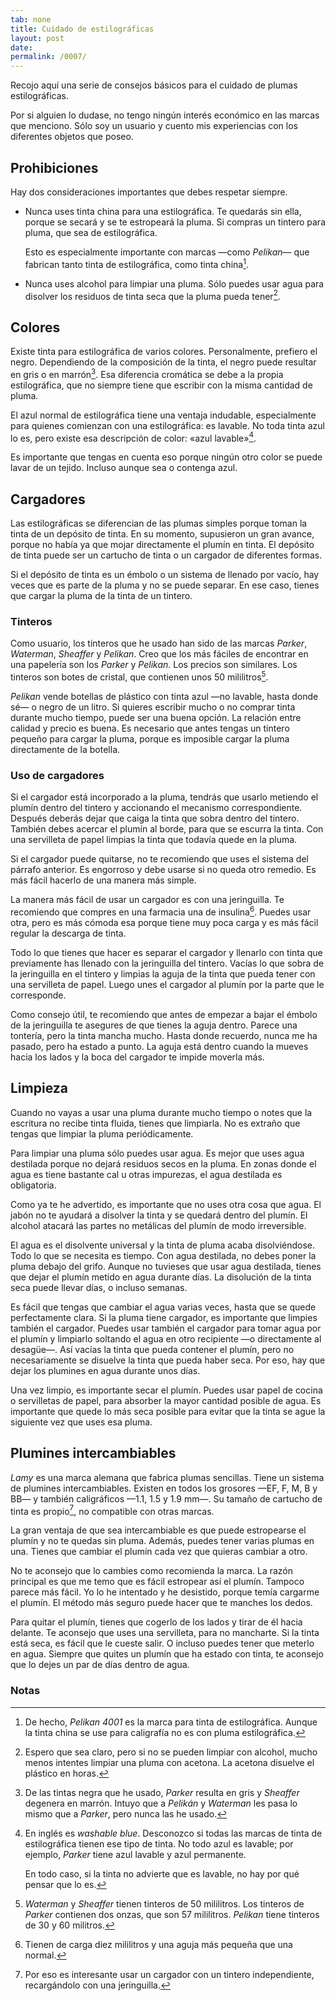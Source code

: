```yaml
---
tab: none
title: Cuidado de estilográficas
layout: post
date:
permalink: /0007/
---
```


Recojo aquí una serie de consejos básicos para el cuidado de plumas estilográficas.

Por si alguien lo dudase, no tengo ningún interés económico en las marcas que menciono. Sólo soy un usuario y cuento mis experiencias con los diferentes objetos que poseo.

## Prohibiciones

Hay dos consideraciones importantes que debes respetar siempre.

* Nunca uses tinta china para una estilográfica. Te quedarás sin ella, porque se secará y se te estropeará la pluma. Si compras un tintero para pluma, que sea de estilográfica.

    Esto es especialmente importante con marcas —como _Pelikan_— que fabrican tanto tinta de estilográfica, como tinta china[^tintas-pelikan].

[^tintas-pelikan]: De hecho, _Pelikan 4001_ es la marca para tinta de estilográfica. Aunque la tinta china se use para caligrafía no es con pluma estilográfica.

* Nunca uses alcohol para limpiar una pluma. Sólo puedes usar agua para disolver los residuos de tinta seca que la pluma pueda tener[^acetona].

[^acetona]: Espero que sea claro, pero si no se pueden limpiar con alcohol, mucho menos intentes limpiar una pluma con acetona. La acetona disuelve el plástico en horas.

## Colores

Existe tinta para estilográfica de varios colores. Personalmente, prefiero el negro. Dependiendo de la composición de la tinta, el negro puede resultar en gris o en marrón[^negro-degenera]. Esa diferencia cromática se debe a la propia estilográfica, que no siempre tiene que escribir con la misma cantidad de pluma.

[^negro-degenera]: De las tintas negra que he usado, _Parker_ resulta en gris y _Sheaffer_ degenera en marrón. Intuyo que a _Pelikán_ y _Waterman_ les pasa lo mismo que a _Parker_, pero nunca las he usado.

El azul normal de estilográfica tiene una ventaja indudable, especialmente para quienes comienzan con una estilográfica: es lavable. No toda tinta azul lo es, pero existe esa descripción de color: «azul lavable»[^azul-lavable].

[^azul-lavable]: En inglés es _washable blue_. Desconozco si todas las marcas de tinta de estilográfica tienen ese tipo de tinta. No todo azul es lavable; por ejemplo, _Parker_ tiene azul lavable y azul permanente.

    En todo caso, si la tinta no advierte que es lavable, no hay por qué pensar que lo es.

Es importante que tengas en cuenta eso porque ningún otro color se puede lavar de un tejido. Incluso aunque sea o contenga azul.

## Cargadores

Las estilográficas se diferencian de las plumas simples porque toman la tinta de un depósito de tinta. En su momento, supusieron un gran avance, porque no había ya que mojar directamente el plumín en tinta. El depósito de tinta puede ser un cartucho de tinta o un cargador de diferentes formas.

Si el depósito de tinta es un émbolo o un sistema de llenado por vacío, hay veces que es parte de la pluma y no se puede separar. En ese caso, tienes que cargar la pluma de la tinta de un tintero.

### Tinteros

Como usuario, los tinteros que he usado han sido de las marcas _Parker_, _Waterman_, _Sheaffer_ y _Pelikan_. Creo que los más fáciles de encontrar en una papelería son los _Parker_ y _Pelikan_. Los precios son similares. Los tinteros son botes de cristal, que contienen unos 50 mililitros[^capacidad-tinteros].

[^capacidad-tinteros]: _Waterman_ y _Sheaffer_ tienen tinteros de 50 mililitros. Los tinteros de _Parker_ contienen dos onzas, que son 57 mililitros. _Pelikan_ tiene tinteros de 30 y 60 militros.

_Pelikan_ vende botellas de plástico con tinta azul —no lavable, hasta donde sé— o negro de un litro. Si quieres escribir mucho o no comprar tinta durante mucho tiempo, puede ser una buena opción. La relación entre calidad y precio es buena. Es necesario que antes tengas un tintero pequeño para cargar la pluma, porque es imposible cargar la pluma directamente de la botella.

### Uso de cargadores

Si el cargador está incorporado a la pluma, tendrás que usarlo metiendo el plumín dentro del tintero y accionando el mecanismo correspondiente. Después deberás dejar que caiga la tinta que sobra dentro del tintero. También debes acercar el plumín al borde, para que se escurra la tinta. Con una servilleta de papel limpias la tinta que todavía quede en la pluma.

Si el cargador puede quitarse, no te recomiendo que uses el sistema del párrafo anterior. Es engorroso y debe usarse si no queda otro remedio. Es más fácil hacerlo de una manera más simple.

La manera más fácil de usar un cargador es con una jeringuilla. Te recomiendo que compres en una farmacia una de insulina[^jeringuilla]. Puedes usar otra, pero es más cómoda esa porque tiene muy poca carga y es más fácil regular la descarga de tinta.

[^jeringuilla]: Tienen de carga diez mililitros y una aguja más pequeña que una normal.

Todo lo que tienes que hacer es separar el cargador y llenarlo con tinta que previamente has llenado con la jeringuilla del tintero. Vacías lo que sobra de la jeringuilla en el tintero y limpias la aguja de la tinta que pueda tener con una servilleta de papel. Luego unes el cargador al plumín por la parte que le corresponde.

Como consejo útil, te recomiendo que antes de empezar a bajar el émbolo de la jeringuilla te asegures de que tienes la aguja dentro. Parece una tontería, pero la tinta mancha mucho. Hasta donde recuerdo, nunca me ha pasado, pero ha estado a punto. La aguja está dentro cuando la mueves hacia los lados y la boca del cargador te impide moverla más.

## Limpieza

Cuando no vayas a usar una pluma durante mucho tiempo o notes que la escritura no recibe tinta fluida, tienes que limpiarla. No es extraño que tengas que limpiar la pluma periódicamente.

Para limpiar una pluma sólo puedes usar agua. Es mejor que uses agua destilada porque no dejará residuos secos en la pluma. En zonas donde el agua es tiene bastante cal u otras impurezas, el agua destilada es obligatoria.

Como ya te he advertido, es importante que no uses otra cosa que agua. El jabón no te ayudará a disolver la tinta y se quedará dentro del plumín. El alcohol atacará las partes no metálicas del plumín de modo irreversible.

El agua es el disolvente universal y la tinta de pluma acaba disolviéndose. Todo lo que se necesita es tiempo. Con agua destilada, no debes poner la pluma debajo del grifo. Aunque no tuvieses que usar agua destilada, tienes que dejar el plumín metido en agua durante días. La disolución de la tinta seca puede llevar días, o incluso semanas.

Es fácil que tengas que cambiar el agua varias veces, hasta que se quede perfectamente clara. Si la pluma tiene cargador, es importante que limpies también el cargador. Puedes usar también el cargador para tomar agua por el plumín y limpiarlo soltando el agua en otro recipiente —o directamente al desagüe—. Así vacías la tinta que pueda contener el plumín, pero no necesariamente se disuelve la tinta que pueda haber seca. Por eso, hay que dejar los plumines en agua durante unos días.

Una vez limpio, es importante secar el plumín. Puedes usar papel de cocina o servilletas de papel, para absorber la mayor cantidad posible de agua. Es importante que quede lo más seca posible para evitar que la tinta se ague la siguiente vez que uses esa pluma.

## Plumines intercambiables

_Lamy_ es una marca alemana que fabrica plumas sencillas. Tiene un sistema de plumines intercambiables. Existen en todos los grosores —EF, F, M, B y BB— y también caligráficos —1.1, 1.5 y 1.9 mm—. Su tamaño de cartucho de tinta es propio[^lamy], no compatible con otras marcas.

[^lamy]: Por eso es interesante usar un cargador con un tintero independiente, recargándolo con una jeringuilla.

La gran ventaja de que sea intercambiable es que puede estropearse el plumín y no te quedas sin pluma. Además, puedes tener varias plumas en una. Tienes que cambiar el plumín cada vez que quieras cambiar a otro.

No te aconsejo que lo cambies como recomienda la marca. La razón principal es que me temo que es fácil estropear así el plumín. Tampoco parece más fácil. Yo lo he intentado y he desistido, porque temía cargarme el plumín. El método más seguro puede hacer que te manches los dedos.

Para quitar el plumín, tienes que cogerlo de los lados y tirar de él hacia delante. Te aconsejo que uses una servilleta, para no mancharte. Si la tinta está seca, es fácil que le cueste salir. O incluso puedes tener que meterlo en agua. Siempre que quites un plumín que ha estado con tinta, te aconsejo que lo dejes un par de días dentro de agua.


### Notas

